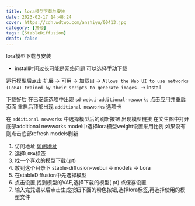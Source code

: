 ```yaml
---
title: lora模型下载与安装
date: 2023-02-17 14:48:24
cover: https://cdn.wdtwo.com/anzhiyu/00413.jpg
category: [其他]
tags: [StableDiffusion]
draft: false
---
```


lora模型下载与安装

- install时间过长可能是网络问题 可以选择手动下载

运行模型后点击 扩展 -> 可用 -> 加载自 -> `Allows the Web UI to use networks (LoRA) trained by their scripts to generate images.` -> install

下载好后 在已安装选项中出现 `sd-webui-additional-newworks`
点击应用并重启页面
重启后顶部出现 `additional newworks` 选项卡

在 `additional newworks` 中选择模型后的刷新按钮 出现模型链接
在文生图中打开底部additional newworks 
model中选择lora模型weight设置采用比例
如果没有则点击底部refresh models刷新

1. 访问地址 [访问地址](https://civitai.com/)
2. 选择`LORA`标签
3. 找一个喜欢的模型下载(.pt)
4. 放到这个目录下 stable-diffusion-webui -> models -> Lora
5. 在stableDiffusion中先选择模型
6. 点击设置,找到模型的VAE,选择下载的模型(.pt) 点保存设置
7. 输入完咒语以后点击生成按钮下面的粉色按钮,选择lora标签,再选择使用的模型文件


